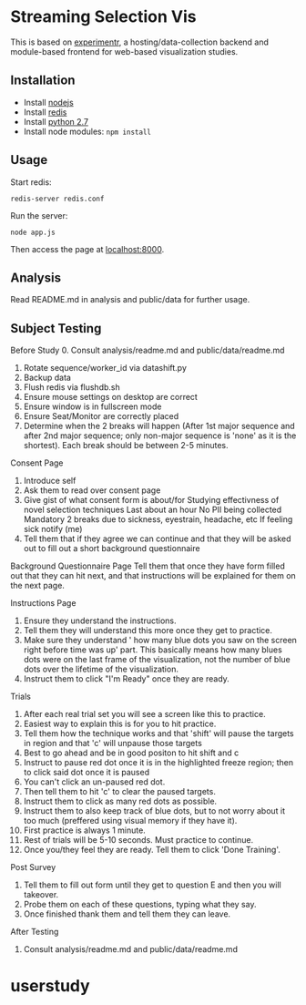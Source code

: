 Streaming Selection Vis
================

This is based on [experimentr](https://github.com/codementum/experimentr), a hosting/data-collection backend and module-based frontend for web-based visualization studies.

## Installation

* Install [nodejs](http://nodejs.org/download/)
* Install [redis](http://redis.io/download)
* Install [python 2.7](https://www.python.org/download/releases/2.7)
* Install node modules:  `npm install`

## Usage

Start redis:

    redis-server redis.conf

Run the server:

    node app.js

Then access the page at [localhost:8000](http://localhost:8000).

## Analysis

Read README.md in analysis and public/data for further usage.

## Subject Testing
Before Study
0. Consult analysis/readme.md and public/data/readme.md
1. Rotate sequence/worker_id via datashift.py
2. Backup data
3. Flush redis via flushdb.sh
4. Ensure mouse settings on desktop are correct
5. Ensure window is in fullscreen mode
6. Ensure Seat/Monitor are correctly placed
7. Determine when the 2 breaks will happen (After 1st major sequence and after 2nd major sequence;
	only non-major sequence is 'none' as it is the shortest). Each break should be between 2-5 minutes.

Consent Page
1. Introduce self
2. Ask them to read over consent page
3. Give gist of what consent form is about/for
	Studying effectivness of novel selection techniques
	Last about an hour
	No PII being collected
	Mandatory 2 breaks due to sickness, eyestrain, headache, etc
	If feeling sick notify (me)
4. Tell them that if they agree we can continue and that they will be asked out to fill out a short background questionnaire

Background Questionnaire Page
Tell them that once they have form filled out that they can hit next, and that instructions will be explained for them on the next page.

Instructions Page
1. Ensure they understand the instructions.
2. Tell them they will understand this more once they get to practice.
3. Make sure they understand ' how many blue dots you saw on the screen right before time was up' part. 
	This basically means how many blues dots were on the last frame of the visualization, not the number of blue dots
	over the lifetime of the visualization.
4. Instruct them to click "I'm Ready" once they are ready.

Trials
1. After each real trial set you will see a screen like this to practice.
2. Easiest way to explain this is for you to hit practice.
3. Tell them how the technique works and that 'shift' will pause the targets in region and that 'c' will unpause those targets
4. Best to go ahead and be in good positon to hit shift and c
5. Instruct to pause red dot once it is in the highlighted freeze region; then to click said dot once it is paused
6. You can't click an un-paused red dot.
7. Then tell them to hit 'c' to clear the paused targets.
8. Instruct them to click as many red dots as possible.
9. Instruct them to also keep track of blue dots, but to not worry about it too much (preffered using visual memory if they have it).
10. First practice is always 1 minute.
11. Rest of trials will be 5-10 seconds. Must practice to continue.
12. Once you/they feel they are ready. Tell them to click 'Done Training'.

Post Survey
1. Tell them to fill out form until they get to question E and then you will takeover.
2. Probe them on each of these questions, typing what they say.
3. Once finished thank them and tell them they can leave.

After Testing
1. Consult analysis/readme.md and public/data/readme.md

# userstudy
